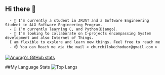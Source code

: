 ## Hi there 👋

      - 🔭 I’m currently a student in JKUAT and a Software Engineering Student in ALX Software Engineering Program.
      - 🌱 I’m currently learning C, and Python(Django).
      - 👯 I’m looking to collaborate on C-projects encompassing System development and also Internet of Things.
      I am flexible to explore and learn new things. Feel free to reach me
      - 📫 You can Reach me via the mail < churchilokechoduor@gmail.com >

[![Anurag's GitHub stats](https://github-readme-stats.vercel.app/api?username=Churchil-Oduor)](https://github.com/anuraghazra/github-readme-stats)

##My Language Stats
![Top Langs](https://github-readme-stats.vercel.app/api/top-langs/?username=Churchil-Oduor&hide_progress=false)
